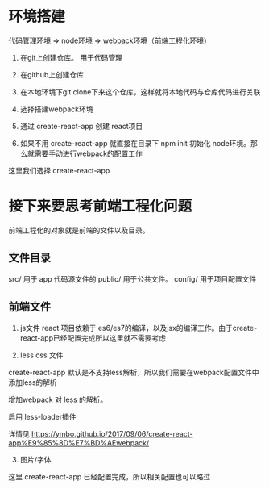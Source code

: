 环境搭建
========
代码管理环境 => node环境 => webpack环境（前端工程化环境）


1. 在git上创建仓库。
  用于代码管理
  1. 在github上创建仓库
  2. 在本地环境下git clone下来这个仓库，这样就将本地代码与仓库代码进行关联

2. 选择搭建webpack环境

  1. 通过 create-react-app 创建 react项目
  2. 如果不用 create-react-app 就直接在目录下 npm init 初始化 node环境。那么就需要手动进行webpack的配置工作

这里我们选择 create-react-app


接下来要思考前端工程化问题
==========================

前端工程化的对象就是前端的文件以及目录。

文件目录
--------
src/       用于 app 代码源文件的
public/    用于公共文件。
config/    用于项目配置文件


前端文件
--------
1. js文件
  react 项目依赖于 es6/es7的编译，以及jsx的编译工作。由于create-react-app已经配置完成所以这里就不需要考虑

2. less css 文件

  create-react-app 默认是不支持less解析，所以我们需要在webpack配置文件中添加less的解析

  增加webpack 对 less 的解析。

  启用 less-loader插件

  详情见 https://ymbo.github.io/2017/09/06/create-react-app%E9%85%8D%E7%BD%AEwebpack/



3. 图片/字体

  这里 create-react-app 已经配置完成，所以相关配置也可以略过



